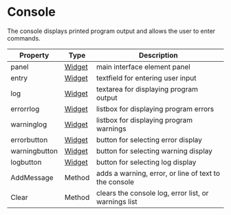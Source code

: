 # Console

The console displays printed program output and allows the user to enter commands.

| Property | Type | Description |
|---|---|---|
| panel | [Widget](Widget.md) | main interface element panel |
| entry | [Widget](Widget.md) | textfield for entering  user input |
| log | [Widget](Widget.md) | textarea for displaying program output |
| errorrlog | [Widget](Widget.md) | listbox for displaying program errors |
| warninglog | [Widget](Widget.md) | listbox for displaying program warnings |
| errorbutton | [Widget](Widget.md) | button for selecting error display |
| warningbutton | [Widget](Widget.md) | button for selecting warning display |
| logbutton | [Widget](Widget.md) | button for selecting log display |
| AddMessage | Method | adds a warning, error, or line of text to the console |
| Clear | Method | clears the console log, error list, or warnings list |
